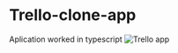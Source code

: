 # Trello-clone-app
 Aplication worked in typescript
![Trello app](https://github.com/user-attachments/assets/bdac4180-5af0-4585-843c-34078f147a1a)
